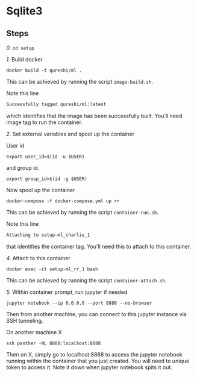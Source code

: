# Sqlite3

## Steps

*0.* `cd setup`

*1.* Build docker 

~~~
docker build -t qureshi/ml .
~~~

This can be achieved by running the script `image-build.sh`.

Note this line 

~~~txt
Successfully tagged qureshi/ml:latest
~~~

which identifies that the image has been successfully built.  You'll need image tag to run the container.

*2.* Set external variables and spool up the container

User id

~~~
export user_id=$(id -u $USER)
~~~

and group id.

~~~
export group_id=$(id -g $USER)
~~~

Now spool up the container

~~~
docker-compose -f docker-compose.yml up rr
~~~

This can be achieved by running the script `container-run.sh`.

Note this line

~~~txt
Attaching to setup-ml_charlie_1
~~~

that identifies the container tag.  You'll need this to attach to this container.

*4.* Attach to this container

~~~
docker exec -it setup-ml_rr_1 bash
~~~

This can be achieved by running the script `container-attach.sh`.

*5.* Within container prompt, run jupyter if needed

~~~
jupyter notebook --ip 0.0.0.0 --port 8888 --no-browser
~~~

Then from another machine, you can connect to this jupyter instance via
SSH tunneling.

On another machine X

~~~
ssh panther -NL 8888:localhost:8888
~~~

Then on X, simply go to localhost:8888 to access the jupyter notebook running within the container that you just created.  You will need to unique token to access it.  Note it down when jupyter notebook spits it out.

